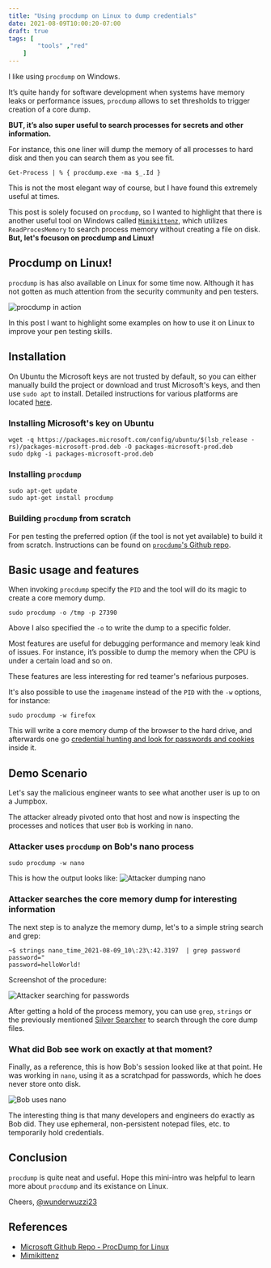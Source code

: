 ```yaml
---
title: "Using procdump on Linux to dump credentials"
date: 2021-08-09T10:00:20-07:00
draft: true
tags: [
        "tools" ,"red"
    ]
---
```



I like using `procdump` on Windows. 

It’s quite handy for software development when systems have memory leaks or performance issues, `procdump` allows to set thresholds to trigger creation of a core dump. 

**BUT, it’s also super useful to search processes for secrets and other information.** 

For instance, this one liner will dump the memory of all processes to hard disk and then you can search them as you see fit.

```
Get-Process | % { procdump.exe -ma $_.Id }
```

This is not the most elegant way of course, but I have found this extremely useful at times. 

This post is solely focused on `procdump`, so I wanted to highlight that there is another useful tool on Windows called [`Mimikittenz`](https://github.com/putterpanda/mimikittenz), which utilizes `ReadProcesMemory` to search process memory without creating a file on disk. **But, let's focuson on procdump and Linux!**

## Procdump on Linux!

`procdump` is has also available on Linux for some time now. Although it has not gotten as much attention from the security community and pen testers.

![procdump in action](https://raw.githubusercontent.com/Sysinternals/ProcDump-for-Linux/master/procdump.gif)

In this post I want to highlight some examples on how to use it on Linux to improve your pen testing skills.


## Installation

On Ubuntu the Microsoft keys are not trusted by default, so you can either manually build the project or download and trust Microsoft's keys, and then use `sudo apt` to install. Detailed instructions for various platforms are located [here](https://github.com/Sysinternals/ProcDump-for-Linux/blob/master/INSTALL.md).

### Installing Microsoft's key on Ubuntu 

```
wget -q https://packages.microsoft.com/config/ubuntu/$(lsb_release -rs)/packages-microsoft-prod.deb -O packages-microsoft-prod.deb
sudo dpkg -i packages-microsoft-prod.deb
```

### Installing `procdump`

```
sudo apt-get update
sudo apt-get install procdump
```

### Building `procdump` from scratch

For pen testing the preferred option (if the tool is not yet available) to build it from scratch. Instructions can be found on [`procdump`'s Github repo](https://github.com/Sysinternals/ProcDump-for-Linux/blob/master/INSTALL.md).


## Basic usage and features

When invoking `procdump` specify the `PID` and the tool will do its magic to create a core memory dump.

```
sudo procdump -o /tmp -p 27390
```

Above I also specified the `-o` to write the dump to a specific folder. 

Most features are useful for debugging performance and memory leak kind of issues. For instance, it’s possible to dump the memory when the CPU is under a certain load and so on. 

These features are less interesting for red teamer's nefarious purposes.

It's also possible to use the `imagename` instead of the `PID` with the `-w` options, for instance:

```
sudo procdump -w firefox
```

This will write a core memory dump of the browser to the hard drive, and afterwards one go [credential hunting and look for passwords and cookies](/blog/posts/2020/hunting-for-credentials) inside it.

## Demo Scenario

Let's say the malicious engineer wants to see what another user is up to on a Jumpbox. 

The attacker already pivoted onto that host and now is inspecting the processes and notices that user `Bob` is working in nano. 

### Attacker uses `procdump` on Bob's nano process

```
sudo procdump -w nano
```

This is how the output looks like:
![Attacker dumping nano](/blog/images/2021/procdump.png)

### Attacker searches the core memory dump for interesting information

The next step is to analyze the memory dump, let's to a simple string search and grep:

```
~$ strings nano_time_2021-08-09_10\:23\:42.3197  | grep password
password="
password=helloWorld!
```

Screenshot of the procedure:

![Attacker searching for passwords](/blog/images/2021/procdump_grep.png)

After getting a hold of the process memory, you can use `grep`, `strings` or the previously mentioned [Silver Searcher](/blog/2021/silversearcher-ag) to search through the core dump files.

### What did Bob see work on exactly at that moment?

Finally, as a reference, this is how Bob's session looked like at that point. He was working in `nano`, using it as a scratchpad for passwords, which he does never store onto disk.

![Bob uses nano](/blog/images/2021/procdump_nano.png)

The interesting thing is that many developers and engineers do exactly as Bob did. They use ephemeral, non-persistent notepad files, etc. to temporarily hold credentials.

## Conclusion

`procdump` is quite neat and useful. Hope this mini-intro was helpful to learn more about `procdump` and its existance on Linux.


Cheers,
[@wunderwuzzi23](https://twitter.com/wunderwuzzi23)


## References

* [Microsoft Github Repo - ProcDump for Linux](https://github.com/microsoft/procdump-for-linux)
* [Mimikittenz](https://github.com/putterpanda/mimikittenz)
